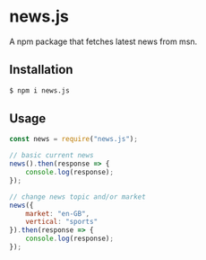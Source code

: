# news.js
A npm package that fetches latest news from msn.

## Installation
```bash
$ npm i news.js
```

## Usage
```js
const news = require("news.js");

// basic current news
news().then(response => {
    console.log(response);
});

// change news topic and/or market
news({
    market: "en-GB",
    vertical: "sports" 
}).then(response => {
    console.log(response);
});
```
